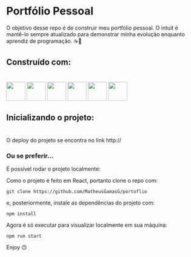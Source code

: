 # Portfólio Pessoal

O objetivo desse repo é de construir meu portfólio pessoal. O intuit é mantê-lo sempre atualizado para demonstrar minha evolução enquanto aprendiz de programação. ☕📙

## Construído com:
#

<div>
    <img height="50rem" src="https://cdn.jsdelivr.net/gh/devicons/devicon/icons/react/react-original.svg" />
    <img height="50rem" src="https://cdn.jsdelivr.net/gh/devicons/devicon/icons/html5/html5-original.svg" />
    <img height="50rem" src="https://cdn.jsdelivr.net/gh/devicons/devicon/icons/css3/css3-original.svg" />
    <img height="50rem" src="https://cdn.jsdelivr.net/gh/devicons/devicon/icons/javascript/javascript-plain.svg" />
    <img height="50rem" src="https://cdn.jsdelivr.net/gh/devicons/devicon/icons/git/git-original.svg" />
    <img height="50rem" src="https://cdn.jsdelivr.net/gh/devicons/devicon/icons/github/github-original-wordmark.svg" />
</div>

## Inicializando o projeto:
#
O deploy do projeto se encontra no link http://

### Ou se preferir...

É possível rodar o projeto localmente:

Como o projeto é feito em React, portanto clone o repo com:

```
git clone https://github.com/MatheusGamasG/portoflio
```

e, posteriormente, instale as dependências do projeto com:

```
npm install
```

Agora é só executar para visualizar localmente em sua máquina:

```
npm run start
```

Enjoy 🙃
